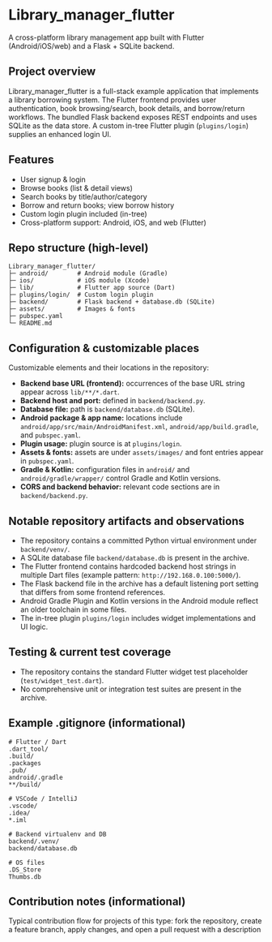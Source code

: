 # Library_manager_flutter

A cross-platform library management app built with Flutter (Android/iOS/web) and a Flask + SQLite backend.

## Project overview

Library_manager_flutter is a full-stack example application that implements a library borrowing system. The Flutter frontend provides user authentication, book browsing/search, book details, and borrow/return workflows. The bundled Flask backend exposes REST endpoints and uses SQLite as the data store. A custom in-tree Flutter plugin (`plugins/login`) supplies an enhanced login UI.

## Features

- User signup & login
- Browse books (list & detail views)
- Search books by title/author/category
- Borrow and return books; view borrow history
- Custom login plugin included (in-tree)
- Cross-platform support: Android, iOS, and web (Flutter)

## Repo structure (high-level)

```
Library_manager_flutter/
├─ android/        # Android module (Gradle)
├─ ios/            # iOS module (Xcode)
├─ lib/            # Flutter app source (Dart)
├─ plugins/login/  # Custom login plugin
├─ backend/        # Flask backend + database.db (SQLite)
├─ assets/         # Images & fonts
├─ pubspec.yaml
└─ README.md
```

## Configuration & customizable places

Customizable elements and their locations in the repository:

- **Backend base URL (frontend):** occurrences of the base URL string appear across `lib/**/*.dart`.
- **Backend host and port:** defined in `backend/backend.py`.
- **Database file:** path is `backend/database.db` (SQLite).
- **Android package & app name:** locations include `android/app/src/main/AndroidManifest.xml`, `android/app/build.gradle`, and `pubspec.yaml`.
- **Plugin usage:** plugin source is at `plugins/login`.
- **Assets & fonts:** assets are under `assets/images/` and font entries appear in `pubspec.yaml`.
- **Gradle & Kotlin:** configuration files in `android/` and `android/gradle/wrapper/` control Gradle and Kotlin versions.
- **CORS and backend behavior:** relevant code sections are in `backend/backend.py`.

## Notable repository artifacts and observations

- The repository contains a committed Python virtual environment under `backend/venv/`.
- A SQLite database file `backend/database.db` is present in the archive.
- The Flutter frontend contains hardcoded backend host strings in multiple Dart files (example pattern: `http://192.168.0.100:5000/`).
- The Flask backend file in the archive has a default listening port setting that differs from some frontend references.
- Android Gradle Plugin and Kotlin versions in the Android module reflect an older toolchain in some files.
- The in-tree plugin `plugins/login` includes widget implementations and UI logic.

## Testing & current test coverage

- The repository contains the standard Flutter widget test placeholder (`test/widget_test.dart`).
- No comprehensive unit or integration test suites are present in the archive.

## Example .gitignore (informational)

```
# Flutter / Dart
.dart_tool/
.build/
.packages
.pub/
android/.gradle
**/build/

# VSCode / IntelliJ
.vscode/
.idea/
*.iml

# Backend virtualenv and DB
backend/.venv/
backend/database.db

# OS files
.DS_Store
Thumbs.db
```

## Contribution notes (informational)

Typical contribution flow for projects of this type: fork the repository, create a feature branch, apply changes, and open a pull request with a description
